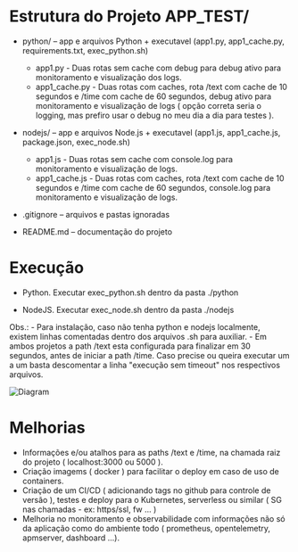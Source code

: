 # Estrutura do Projeto APP_TEST/

- python/ – app e arquivos Python + executavel  (app1.py, app1_cache.py,  requirements.txt, exec_python.sh)
    - app1.py - Duas rotas sem cache com debug para debug ativo para monitoramento e visualização dos logs.
    - app1_cache.py - Duas rotas com caches, rota /text com cache de 10 segundos e /time com cache de 60 segundos,  debug ativo para monitoramento e visualização de logs ( opção correta seria o logging, mas prefiro usar o debug no meu dia a dia para testes ).

- nodejs/ – app e arquivos Node.js + executavel (app1.js, app1_cache.js, package.json, exec_node.sh)
    - app1.js - Duas rotas sem cache com console.log para monitoramento e visualização de logs.
    - app1_cache.js - Duas rotas com caches, rota /text com cache de 10 segundos e /time com cache de 60 segundos, console.log para monitoramento e visualização de logs.

- .gitignore – arquivos e pastas ignoradas 

- README.md – documentação do projeto



# Execução 

- Python.
    Executar exec_python.sh dentro da pasta ./python 

- NodeJS.
    Executar exec_node.sh dentro da pasta ./nodejs

Obs.: 
    - Para instalação, caso não tenha python e nodejs localmente, existem linhas comentadas dentro dos arquivos .sh para auxiliar. 
    - Em ambos projetos a path /text esta configurada para finalizar em 30 segundos, antes de iniciar a path /time. Caso precise ou queira executar um a um basta descomentar a linha "execução sem timeout" nos respectivos arquivos. 


![Diagram](./infra/infra.drawio)


# Melhorias

- Informações e/ou atalhos para as paths /text e /time,  na chamada raiz do projeto ( localhost:3000 ou 5000 ).
- Criação imagems ( docker ) para facilitar o deploy em caso de uso de containers.
- Criação de um CI/CD ( adicionando tags no github para controle de versão ), testes e deploy para o Kubernetes, serverless ou similar ( SG nas chamadas - ex: https/ssl, fw ... )
- Melhoria no monitoramento e observabilidade com informações não só da aplicação como do ambiente todo ( prometheus, opentelemetry, apmserver, dashboard ...).
